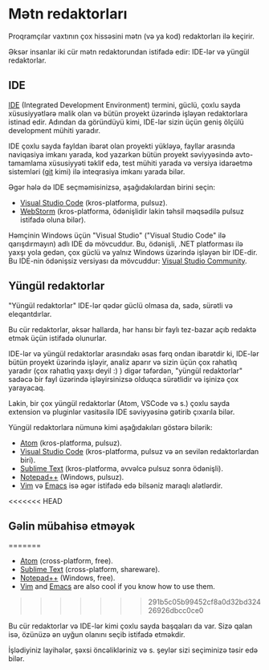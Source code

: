 # Mətn redaktorları

Proqramçılar vaxtının çox hissəsini mətn (və ya kod) redaktorları ilə keçirir.

Əksər insanlar iki cür mətn redaktorundan istifadə edir: IDE-lər və yüngül redaktorlar.

## IDE

[IDE](https://en.wikipedia.org/wiki/Integrated_development_environment) (Integrated Development Environment) termini, güclü, çoxlu sayda xüsusiyyətlərə malik olan və bütün proyekt üzərində işləyən redaktorlara istinad edir. Adından da göründüyü kimi, IDE-lər sizin üçün geniş ölçülü development mühiti yaradır.

IDE çoxlu sayda fayldan ibarət olan proyekti yükləyə, fayllar arasında naviqasiya imkanı yarada, kod yazarkən bütün proyekt səviyyəsində avto-tamamlama xüsusiyyəti təklif edə, test mühiti yarada və versiya idarəetmə sistemləri ([git](https://git-scm.com/) kimi) ilə inteqrasiya imkanı yarada bilər.

Əgər hələ də IDE seçməmisinizsə, aşağıdakılardan birini seçin:

- [Visual Studio Code](https://code.visualstudio.com/) (kros-platforma, pulsuz).
- [WebStorm](http://www.jetbrains.com/webstorm/) (kros-platforma, ödənişlidir lakin təhsil məqsədilə pulsuz istifadə oluna bilər).

Həmçinin Windows üçün "Visual Studio" ("Visual Studio Code" ilə qarışdırmayın) adlı IDE də mövcuddur. Bu, ödənişli, .NET platforması ilə yaxşı yola gedən, çox güclü və yalnız Windows üzərində işləyən bir IDE-dir. Bu IDE-nin ödənişsiz versiyası da mövcuddur: [Visual Studio Community](https://www.visualstudio.com/vs/community/).

## Yüngül redaktorlar

"Yüngül redaktorlar" IDE-lər qədər güclü olmasa da, sadə, sürətli və eleqantdırlar.

Bu cür redaktorlar, əksər hallarda, hər hansı bir faylı tez-bazar açıb redaktə etmək üçün istifadə olunurlar.

IDE-lər və yüngül redaktorlar arasındakı əsas fərq ondan ibarətdir ki, IDE-lər bütün proyekt üzərində işləyir, analiz aparır və sizin üçün çox rahatlıq yaradır (çox rahatlıq yaxşı deyil :) ) digər təfərdən, "yüngül redaktorlar" sadəcə bir fayl üzərində işləyirsinizsə olduqca sürətlidir və işinizə çox yarayacaq.

Lakin, bir çox yüngül redaktorlar (Atom, VSCode və s.) çoxlu sayda extension və pluginlər vasitəsilə IDE səviyyəsinə gətirib çıxarıla bilər.

Yüngül redaktorlara nümunə kimi aşağıdakıları göstərə bilərik:

- [Atom](https://atom.io/) (kros-platforma, pulsuz).
- [Visual Studio Code](https://code.visualstudio.com/) (kros-platforma, pulsuz və ən sevilən redaktorlardan biri).
- [Sublime Text](http://www.sublimetext.com) (kros-platforma, əvvəlcə pulsuz sonra ödənişli).
- [Notepad++](https://notepad-plus-plus.org/) (Windows, pulsuz).
- [Vim](http://www.vim.org/) və [Emacs](https://www.gnu.org/software/emacs/) isə əgər istifadə edə bilsəniz maraqlı alətlərdir.

<<<<<<< HEAD
## Gəlin mübahisə etməyək
=======
- [Atom](https://atom.io/) (cross-platform, free).
- [Sublime Text](http://www.sublimetext.com) (cross-platform, shareware).
- [Notepad++](https://notepad-plus-plus.org/) (Windows, free).
- [Vim](http://www.vim.org/) and [Emacs](https://www.gnu.org/software/emacs/) are also cool if you know how to use them.
>>>>>>> 291b5c05b99452cf8a0d32bd32426926dbcc0ce0

Bu cür redaktorlar və IDE-lər kimi çoxlu sayda başqaları da var. Sizə qalan isə, özünüzə ən uyğun olanını seçib istifadə etməkdir.

İşlədiyiniz layihələr, şəxsi öncəlikləriniz və s. şeylər sizi seçiminizə təsir edə bilər.
